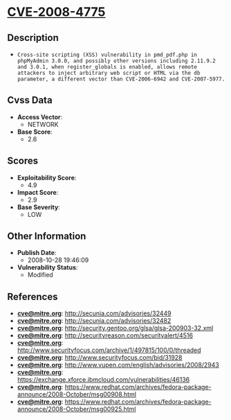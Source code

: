 
# [CVE-2008-4775](https://cve.mitre.org/cgi-bin/cvename.cgi?name=CVE-2008-4775)

## Description

- `Cross-site scripting (XSS) vulnerability in pmd_pdf.php in phpMyAdmin 3.0.0, and possibly other versions including 2.11.9.2 and 3.0.1, when register_globals is enabled, allows remote attackers to inject arbitrary web script or HTML via the db parameter, a different vector than CVE-2006-6942 and CVE-2007-5977.`

## Cvss Data

- **Access Vector**:
  - NETWORK
- **Base Score**:
  - 2.6

## Scores

- **Exploitability Score**:
  - 4.9
- **Impact Score**:
  - 2.9
- **Base Severity**:
  - LOW

## Other Information

- **Publish Date**:
  - 2008-10-28 19:46:09
- **Vulnerability Status**:
  - Modified

## References

- **cve@mitre.org**: http://secunia.com/advisories/32449
- **cve@mitre.org**: http://secunia.com/advisories/32482
- **cve@mitre.org**: http://security.gentoo.org/glsa/glsa-200903-32.xml
- **cve@mitre.org**: http://securityreason.com/securityalert/4516
- **cve@mitre.org**: http://www.securityfocus.com/archive/1/497815/100/0/threaded
- **cve@mitre.org**: http://www.securityfocus.com/bid/31928
- **cve@mitre.org**: http://www.vupen.com/english/advisories/2008/2943
- **cve@mitre.org**: https://exchange.xforce.ibmcloud.com/vulnerabilities/46136
- **cve@mitre.org**: https://www.redhat.com/archives/fedora-package-announce/2008-October/msg00908.html
- **cve@mitre.org**: https://www.redhat.com/archives/fedora-package-announce/2008-October/msg00925.html
